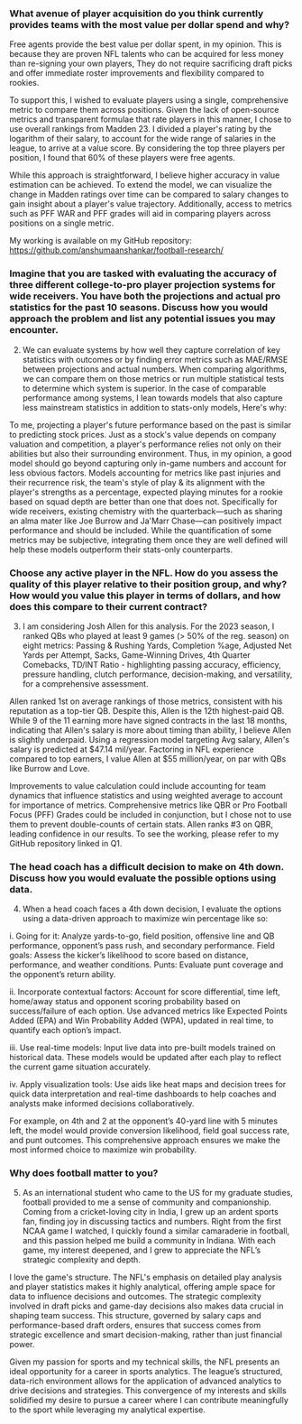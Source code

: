 ### What avenue of player acquisition do you think currently provides teams with the most value per dollar spend and why?

Free agents provide the best value per dollar spent, in my opinion. This is because they are proven NFL talents who can be acquired for less money than re-signing your own players, They do not require sacrificing draft picks and offer immediate roster improvements and flexibility compared to rookies.

To support this, I wished to evaluate players using a single, comprehensive metric to compare them across positions. Given the lack of open-source metrics and transparent formulae that rate players in this manner, I chose to use overall rankings from Madden 23. I divided a player's rating by the logarithm of their salary, to account for the wide range of salaries in the league, to arrive at a value score. By considering the top three players per position, I found that 60% of these players were free agents.

While this approach is straightforward, I believe higher accuracy in value estimation can be achieved. To extend the model, we can visualize the change in Madden ratings over time can be compared to salary changes to gain insight about a player's value trajectory. Additionally, access to metrics such as PFF WAR and PFF grades will aid in comparing players across positions on a single metric.

My working is available on my GitHub repository: https://github.com/anshumaanshankar/football-research/

### Imagine that you are tasked with evaluating the accuracy of three different college-to-pro player projection systems for wide receivers. You have both the projections and actual pro statistics for the past 10 seasons. Discuss how you would approach the problem and list any potential issues you may encounter.

2. We can evaluate systems by how well they capture correlation of key statistics with outcomes or by finding error metrics such as MAE/RMSE between projections and actual numbers. When comparing algorithms, we can compare them on those metrics or run multiple statistical tests to determine which system is superior. In the case of comparable performance among systems, I lean towards models that also capture less mainstream statistics in addition to stats-only models, Here's why:

To me, projecting a player's future performance based on the past is similar to predicting stock prices. Just as a stock's value depends on company valuation and competition, a player's performance relies not only on their abilities but also their surrounding environment. Thus, in my opinion, a good model should go beyond capturing only in-game numbers and account for less obvious factors. Models accounting for metrics like past injuries and their recurrence risk, the team's style of play & its alignment with the player's strengths as a percentage, expected playing minutes for a rookie based on squad depth are better than one that does not. Specifically for wide receivers, existing chemistry with the quarterback—such as sharing an alma mater like Joe Burrow and Ja'Marr Chase—can positively impact performance and should be included. While the quantification of some metrics may be subjective, integrating them once they are well defined will help these models outperform their stats-only counterparts.

### Choose any active player in the NFL. How do you assess the quality of this player relative to their position group, and why? How would you value this player in terms of dollars, and how does this compare to their current contract?

3. I am considering Josh Allen for this analysis. For the 2023 season, I ranked QBs who played at least 9 games (> 50% of the reg. season) on eight metrics: Passing & Rushing Yards, Completion %age, Adjusted Net Yards per Attempt, Sacks, Game-Winning Drives, 4th Quarter Comebacks, TD/INT Ratio - highlighting passing accuracy, efficiency, pressure handling, clutch performance, decision-making, and versatility, for a comprehensive assessment. 

Allen ranked 1st on average rankings of those metrics, consistent with his reputation as a top-tier QB. Despite this, Allen is the 12th highest-paid QB. While 9 of the 11 earning more have signed contracts in the last 18 months, indicating that Allen's salary is more about timing than ability, I believe Allen is slightly underpaid. Using a regression model targeting Avg salary, Allen's salary is predicted at $47.14 mil/year. Factoring in NFL experience compared to top earners, I value Allen at $55 million/year, on par with QBs like Burrow and Love.
  
Improvements to value calculation could include accounting for team dynamics that influence statistics and using weighted average to account for importance of metrics. Comprehensive metrics like QBR or Pro Football Focus (PFF) Grades could be included in conjunction, but I chose not to use them to prevent double-counts of certain stats. Allen ranks #3 on QBR, leading confidence in our results. To see the working, please refer to my GitHub repository linked in Q1.

### The head coach has a difficult decision to make on 4th down. Discuss how you would evaluate the possible options using data.

4. When a head coach faces a 4th down decision, I evaluate the options using a data-driven approach to maximize win percentage like so:

i. Going for it: Analyze yards-to-go, field position, offensive line and QB performance, opponent’s pass rush, and secondary performance. 
Field goals: Assess the kicker’s likelihood to score based on distance, performance, and weather conditions. 
Punts: Evaluate punt coverage and the opponent’s return ability.

ii. Incorporate contextual factors: Account for score differential, time left, home/away status and opponent scoring probability based on success/failure of each option. Use advanced metrics like Expected Points Added (EPA) and Win Probability Added (WPA), updated in real time, to quantify each option’s impact.

iii. Use real-time models: Input live data into pre-built models trained on historical data. These models would be updated after each play to reflect the current game situation accurately.

iv. Apply visualization tools: Use aids like heat maps and decision trees for quick data interpretation and real-time dashboards to help coaches and analysts make informed decisions collaboratively.

For example, on 4th and 2 at the opponent’s 40-yard line with 5 minutes left, the model would provide conversion likelihood, field goal success rate, and punt outcomes. This comprehensive approach ensures we make the most informed choice to maximize win probability.

### Why does football matter to you?

5. As an international student who came to the US for my graduate studies, football provided to me a sense of community and companionship. Coming from a cricket-loving city in India, I grew up an ardent sports fan, finding joy in discussing tactics and numbers. Right from the first NCAA game I watched, I quickly found a similar camaraderie in football, and this passion helped me build a community in Indiana. With each game, my interest deepened, and I grew to appreciate the NFL’s strategic complexity and depth.

I love the game's structure. The NFL's emphasis on detailed play analysis and player statistics makes it highly analytical, offering ample space for data to influence decisions and outcomes. The strategic complexity involved in draft picks and game-day decisions also makes data crucial in shaping team success. This structure, governed by salary caps and performance-based draft orders, ensures that success comes from strategic excellence and smart decision-making, rather than just financial power.

Given my passion for sports and my technical skills, the NFL presents an ideal opportunity for a career in sports analytics. The league’s structured, data-rich environment allows for the application of advanced analytics to drive decisions and strategies. This convergence of my interests and skills solidified my desire to pursue a career where I can contribute meaningfully to the sport while leveraging my analytical expertise.



